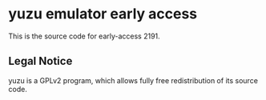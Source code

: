 yuzu emulator early access
=============

This is the source code for early-access 2191.

## Legal Notice

yuzu is a GPLv2 program, which allows fully free redistribution of its source code.